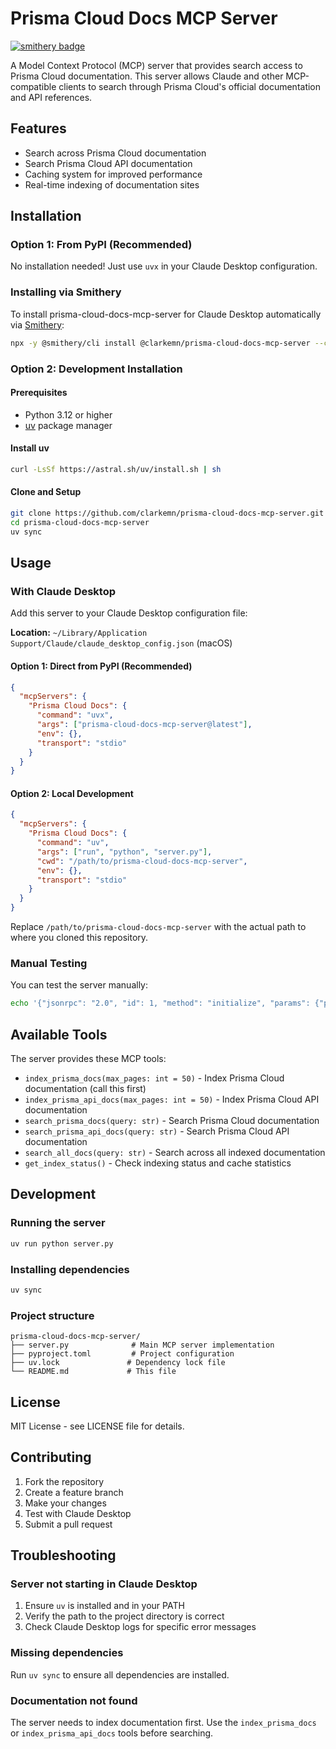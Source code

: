 # Prisma Cloud Docs MCP Server
[![smithery badge](https://smithery.ai/badge/@clarkemn/prisma-cloud-docs-mcp-server)](https://smithery.ai/server/@clarkemn/prisma-cloud-docs-mcp-server)

A Model Context Protocol (MCP) server that provides search access to Prisma Cloud documentation. This server allows Claude and other MCP-compatible clients to search through Prisma Cloud's official documentation and API references.

## Features

- Search across Prisma Cloud documentation
- Search Prisma Cloud API documentation  
- Caching system for improved performance
- Real-time indexing of documentation sites

## Installation

### Option 1: From PyPI (Recommended)

No installation needed! Just use `uvx` in your Claude Desktop configuration.

### Installing via Smithery

To install prisma-cloud-docs-mcp-server for Claude Desktop automatically via [Smithery](https://smithery.ai/server/@clarkemn/prisma-cloud-docs-mcp-server):

```bash
npx -y @smithery/cli install @clarkemn/prisma-cloud-docs-mcp-server --client claude
```

### Option 2: Development Installation

#### Prerequisites

- Python 3.12 or higher
- [uv](https://docs.astral.sh/uv/) package manager

#### Install uv

```bash
curl -LsSf https://astral.sh/uv/install.sh | sh
```

#### Clone and Setup

```bash
git clone https://github.com/clarkemn/prisma-cloud-docs-mcp-server.git
cd prisma-cloud-docs-mcp-server
uv sync
```

## Usage

### With Claude Desktop

Add this server to your Claude Desktop configuration file:

**Location:** `~/Library/Application Support/Claude/claude_desktop_config.json` (macOS)

#### Option 1: Direct from PyPI (Recommended)

```json
{
  "mcpServers": {
    "Prisma Cloud Docs": {
      "command": "uvx",
      "args": ["prisma-cloud-docs-mcp-server@latest"],
      "env": {},
      "transport": "stdio"
    }
  }
}
```

#### Option 2: Local Development

```json
{
  "mcpServers": {
    "Prisma Cloud Docs": {
      "command": "uv",
      "args": ["run", "python", "server.py"],
      "cwd": "/path/to/prisma-cloud-docs-mcp-server",
      "env": {},
      "transport": "stdio"
    }
  }
}
```

Replace `/path/to/prisma-cloud-docs-mcp-server` with the actual path to where you cloned this repository.

### Manual Testing

You can test the server manually:

```bash
echo '{"jsonrpc": "2.0", "id": 1, "method": "initialize", "params": {"protocolVersion": "2024-11-05", "capabilities": {}, "clientInfo": {"name": "test", "version": "1.0"}}}' | uv run python server.py
```

## Available Tools

The server provides these MCP tools:

- `index_prisma_docs(max_pages: int = 50)` - Index Prisma Cloud documentation (call this first)
- `index_prisma_api_docs(max_pages: int = 50)` - Index Prisma Cloud API documentation  
- `search_prisma_docs(query: str)` - Search Prisma Cloud documentation
- `search_prisma_api_docs(query: str)` - Search Prisma Cloud API documentation
- `search_all_docs(query: str)` - Search across all indexed documentation
- `get_index_status()` - Check indexing status and cache statistics

## Development

### Running the server

```bash
uv run python server.py
```

### Installing dependencies

```bash
uv sync
```

### Project structure

```
prisma-cloud-docs-mcp-server/
├── server.py              # Main MCP server implementation
├── pyproject.toml         # Project configuration
├── uv.lock               # Dependency lock file
└── README.md             # This file
```

## License

MIT License - see LICENSE file for details.

## Contributing

1. Fork the repository
2. Create a feature branch
3. Make your changes
4. Test with Claude Desktop
5. Submit a pull request

## Troubleshooting

### Server not starting in Claude Desktop

1. Ensure `uv` is installed and in your PATH
2. Verify the path to the project directory is correct
3. Check Claude Desktop logs for specific error messages

### Missing dependencies

Run `uv sync` to ensure all dependencies are installed.

### Documentation not found

The server needs to index documentation first. Use the `index_prisma_docs` or `index_prisma_api_docs` tools before searching.
